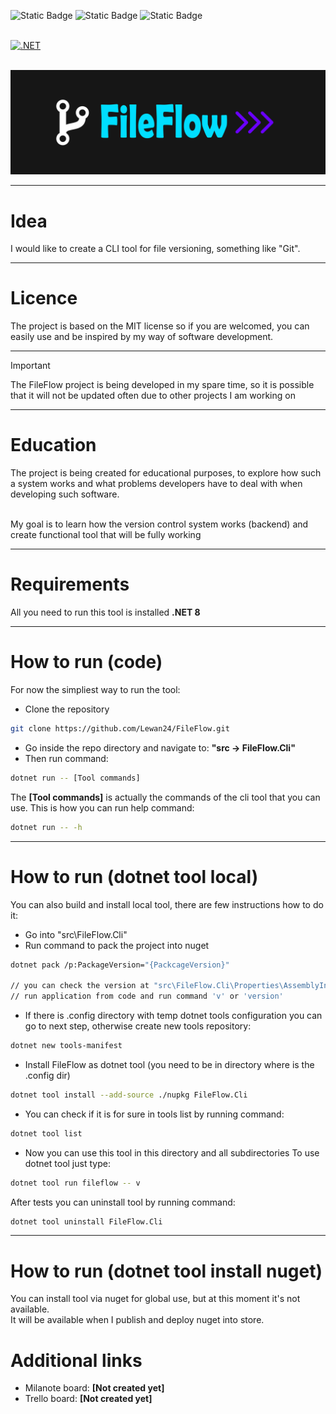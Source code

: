 ![Static Badge](https://img.shields.io/badge/.NET%208-8A2BE2?style=for-the-badge)
![Static Badge](https://img.shields.io/badge/CLI%20Tool-blue?style=for-the-badge)
![Static Badge](https://img.shields.io/badge/License-MIT-yellow?style=for-the-badge)<br><br>

[![.NET](https://github.com/Lewan24/FileFlow/actions/workflows/dotnet.yml/badge.svg?branch=master)](https://github.com/Lewan24/FileFlow/actions/workflows/dotnet.yml)
<br><br>

![Logo](https://github.com/Lewan24/FileFlow/blob/master/Images/FileFlowLogo.png)

<hr>

# Idea
I would like to create a CLI tool for file versioning, something like "Git".
<hr>

# Licence
The project is based on the MIT license so if you are welcomed, you can easily use and be inspired by my way of software development.
<hr>

> [!IMPORTANT]  
> The FileFlow project is being developed in my spare time, so it is possible that it will not be updated often due to other projects I am working on
<hr>

# Education
The project is being created for educational purposes, to explore how such a system works and what problems developers have to deal with when developing such software.<br><br>

My goal is to learn how the version control system works (backend) and create functional tool that will be fully working
<hr>

# Requirements
All you need to run this tool is installed <strong>.NET 8</strong>
<hr>

# How to run (code)
For now the simpliest way to run the tool:
- Clone the repository
```bash
git clone https://github.com/Lewan24/FileFlow.git
```
- Go inside the repo directory and navigate to: <strong>"src -> FileFlow.Cli"</strong>
- Then run command:
```bash
dotnet run -- [Tool commands]
```
The <strong>[Tool commands]</strong> is actually the commands of the cli tool that you can use. This is how you can run help command:
```bash
dotnet run -- -h
```
<hr>

# How to run (dotnet tool local)
You can also build and install local tool, there are few instructions how to do it:
- Go into "src\FileFlow.Cli"
- Run command to pack the project into nuget
```bash
dotnet pack /p:PackageVersion="{PackcageVersion}"

// you can check the version at "src\FileFlow.Cli\Properties\AssemblyInfo.cs" or
// run application from code and run command 'v' or 'version'
```
- If there is .config directory with temp dotnet tools configuration you can go to next step, otherwise create new tools repository:
```bash
dotnet new tools-manifest
```
- Install FileFlow as dotnet tool (you need to be in directory where is the .config dir)
```bash
dotnet tool install --add-source ./nupkg FileFlow.Cli
```
- You can check if it is for sure in tools list by running command:
```bash
dotnet tool list
```
- Now you can use this tool in this directory and all subdirectories
To use dotnet tool just type:
```bash
dotnet tool run fileflow -- v
```
After tests you can uninstall tool by running command:
```bash
dotnet tool uninstall FileFlow.Cli
```
<hr>

# How to run (dotnet tool install nuget)
You can install tool via nuget for global use, but at this moment it's not available.<br>
It will be available when I publish and deploy nuget into store.

# Additional links
- Milanote board: <strong>[Not created yet]</strong>
- Trello board: <strong>[Not created yet]</strong>
